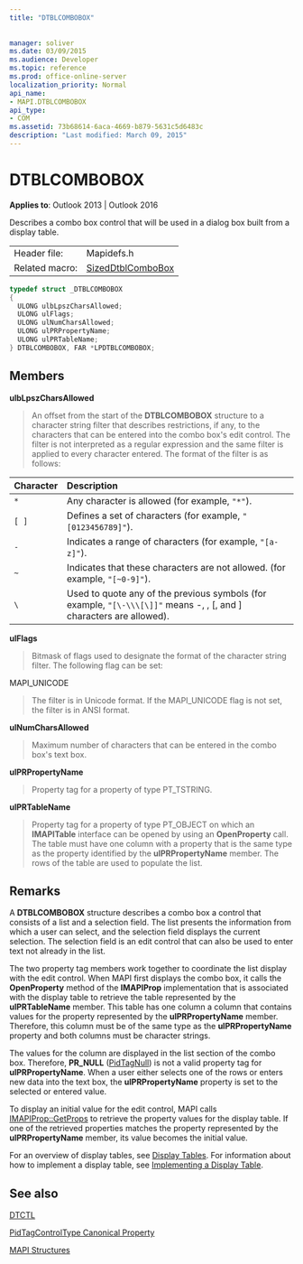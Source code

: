 ```yaml
---
title: "DTBLCOMBOBOX"
 
 
manager: soliver
ms.date: 03/09/2015
ms.audience: Developer
ms.topic: reference
ms.prod: office-online-server
localization_priority: Normal
api_name:
- MAPI.DTBLCOMBOBOX
api_type:
- COM
ms.assetid: 73b68614-6aca-4669-b879-5631c5d6483c
description: "Last modified: March 09, 2015"
---
```


# DTBLCOMBOBOX

  
  
**Applies to**: Outlook 2013 | Outlook 2016 
  
Describes a combo box control that will be used in a dialog box built from a display table.
  
|||
|:-----|:-----|
|Header file:  <br/> |Mapidefs.h  <br/> |
|Related macro:  <br/> |[SizedDtblComboBox](sizeddtblcombobox.md) <br/> |
   
```cpp
typedef struct _DTBLCOMBOBOX
{
  ULONG ulbLpszCharsAllowed;
  ULONG ulFlags;
  ULONG ulNumCharsAllowed;
  ULONG ulPRPropertyName;
  ULONG ulPRTableName;
} DTBLCOMBOBOX, FAR *LPDTBLCOMBOBOX;

```

## Members

 **ulbLpszCharsAllowed**
  
> An offset from the start of the **DTBLCOMBOBOX** structure to a character string filter that describes restrictions, if any, to the characters that can be entered into the combo box's edit control. The filter is not interpreted as a regular expression and the same filter is applied to every character entered. The format of the filter is as follows: 
    
|**Character**|**Description**|
|:-----|:-----|
| `*` <br/> |Any character is allowed (for example,  `"*"`).  <br/> |
| `[ ]` <br/> |Defines a set of characters (for example,  `"[0123456789]"`).  <br/> |
| `-` <br/> |Indicates a range of characters (for example,  `"[a-z]"`).  <br/> |
| `~` <br/> |Indicates that these characters are not allowed. (for example,  `"[~0-9]"`).  <br/> |
| `\` <br/> |Used to quote any of the previous symbols (for example,  `"[\-\\\[\]]"` means -, \, [, and ] characters are allowed).  <br/> |
   
 **ulFlags**
  
> Bitmask of flags used to designate the format of the character string filter. The following flag can be set:
    
MAPI_UNICODE 
  
> The filter is in Unicode format. If the MAPI_UNICODE flag is not set, the filter is in ANSI format.
    
 **ulNumCharsAllowed**
  
> Maximum number of characters that can be entered in the combo box's text box.
    
 **ulPRPropertyName**
  
> Property tag for a property of type PT_TSTRING. 
    
 **ulPRTableName**
  
> Property tag for a property of type PT_OBJECT on which an **IMAPITable** interface can be opened by using an **OpenProperty** call. The table must have one column with a property that is the same type as the property identified by the **ulPRPropertyName** member. The rows of the table are used to populate the list. 
    
## Remarks

A **DTBLCOMBOBOX** structure describes a combo box a control that consists of a list and a selection field. The list presents the information from which a user can select, and the selection field displays the current selection. The selection field is an edit control that can also be used to enter text not already in the list. 
  
The two property tag members work together to coordinate the list display with the edit control. When MAPI first displays the combo box, it calls the **OpenProperty** method of the **IMAPIProp** implementation that is associated with the display table to retrieve the table represented by the **ulPRTableName** member. This table has one column a column that contains values for the property represented by the **ulPRPropertyName** member. Therefore, this column must be of the same type as the **ulPRPropertyName** property and both columns must be character strings. 
  
The values for the column are displayed in the list section of the combo box. Therefore, **PR_NULL** ([PidTagNull](pidtagnull-canonical-property.md)) is not a valid property tag for **ulPRPropertyName**. When a user either selects one of the rows or enters new data into the text box, the **ulPRPropertyName** property is set to the selected or entered value. 
  
To display an initial value for the edit control, MAPI calls [IMAPIProp::GetProps](imapiprop-getprops.md) to retrieve the property values for the display table. If one of the retrieved properties matches the property represented by the **ulPRPropertyName** member, its value becomes the initial value. 
  
For an overview of display tables, see [Display Tables](display-tables.md). For information about how to implement a display table, see [Implementing a Display Table](display-table-implementation.md).
  
## See also



[DTCTL](dtctl.md)
  
[PidTagControlType Canonical Property](pidtagcontroltype-canonical-property.md)


[MAPI Structures](mapi-structures.md)


